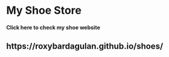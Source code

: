 # My Shoe Store
 <h4>Click here to check my shoe website</h4>
<h2>https://roxybardagulan.github.io/shoes/</h2>
